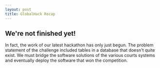 ```yaml
---
layout: post
title: GlobalHack Recap
---
```


## We're not finished yet!
In fact, the work of our latest hackathon has only just begun. The problem statement of the challenge included tables in a database that doesn't quite exist. We must bridge the software solutions of the various courts systems and eventually deploy the software that won the competition. 

